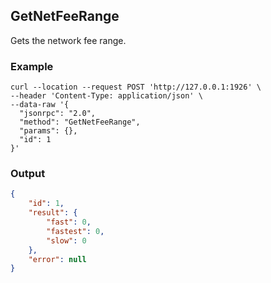 ## GetNetFeeRange

Gets the network fee range.

### Example
```shell
curl --location --request POST 'http://127.0.0.1:1926' \
--header 'Content-Type: application/json' \
--data-raw '{  
  "jsonrpc": "2.0",
  "method": "GetNetFeeRange",
  "params": {},
  "id": 1
}'
```

### Output

```json
{
    "id": 1,
    "result": {
        "fast": 0,
        "fastest": 0,
        "slow": 0
    },
    "error": null
}
```



